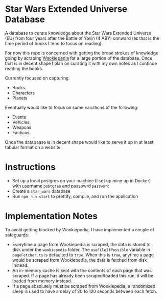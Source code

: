 # Star Wars Extended Universe Database

A database to curate knowledge about the Star Wars Extended Universe (EU) from four years after the Battle of Yavin (4 ABY) onnward (as that is the time period of books I tend to focus on reading).

For now this repo is concerned with getting the broad strokes of knowledge going by scraping [Wookiepedia](https://starwars.fandom.com/wiki/Main_Page) for a large portion of the database. Once that is in decent shape I plan on curating it with my own notes as I continue reading the books.

Currently focused on capturing:
- Books
- Characters
- Planets

Eventually would like to focus on some variations of the following:
- Events
- Vehicles
- Weapons
- Factions

Once the databaase is in decent shape would like to serve it up in at least tabular format on a website.

# Instructions

- Set up a local postgres on your machine (I set up mine up in Docker) with username `postgres` and passowrd `password`
- Create a `star_wars` database
- Run `npm run start` to prettify, compile, and run the application

# Implementation Notes

To avoid getting blocked by Wookiepedia, I have implemented a couple of safeguards:
- Everytime a page from Wookiepedia is scraped, the data is stored to disk under the `wookiepedia` folder. The `useFileIfPossible` variable in `pageFetcher.ts` is defaulted to `true`. When this is `true`, anytime a page would be scraped from Wookiepedia, the data is fetched from disk instead.
- An in-memory cache is kept with the contents of each page that was scraped. If a page has already been scraped/loaded this run, it will be loaded from memory instead.
- If a page absolutely must be scraped from Wookiepedia, a randomized sleep is used to have a delay of 20 to 120 seconds between each fetch.
